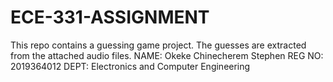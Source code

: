 # ECE-331-ASSIGNMENT
This repo contains a guessing game project. The guesses are extracted from the attached audio files.
NAME: Okeke Chinecherem Stephen
REG NO: 2019364012
DEPT: Electronics and Computer Engineering
